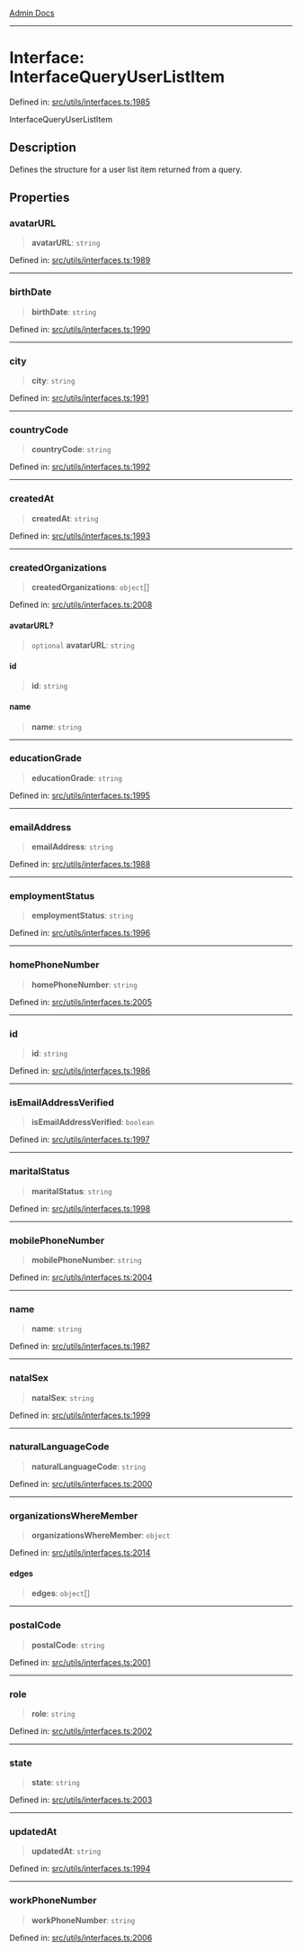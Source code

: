 [Admin Docs](/)

***

# Interface: InterfaceQueryUserListItem

Defined in: [src/utils/interfaces.ts:1985](https://github.com/PalisadoesFoundation/talawa-admin/blob/main/src/utils/interfaces.ts#L1985)

InterfaceQueryUserListItem

## Description

Defines the structure for a user list item returned from a query.

## Properties

### avatarURL

> **avatarURL**: `string`

Defined in: [src/utils/interfaces.ts:1989](https://github.com/PalisadoesFoundation/talawa-admin/blob/main/src/utils/interfaces.ts#L1989)

***

### birthDate

> **birthDate**: `string`

Defined in: [src/utils/interfaces.ts:1990](https://github.com/PalisadoesFoundation/talawa-admin/blob/main/src/utils/interfaces.ts#L1990)

***

### city

> **city**: `string`

Defined in: [src/utils/interfaces.ts:1991](https://github.com/PalisadoesFoundation/talawa-admin/blob/main/src/utils/interfaces.ts#L1991)

***

### countryCode

> **countryCode**: `string`

Defined in: [src/utils/interfaces.ts:1992](https://github.com/PalisadoesFoundation/talawa-admin/blob/main/src/utils/interfaces.ts#L1992)

***

### createdAt

> **createdAt**: `string`

Defined in: [src/utils/interfaces.ts:1993](https://github.com/PalisadoesFoundation/talawa-admin/blob/main/src/utils/interfaces.ts#L1993)

***

### createdOrganizations

> **createdOrganizations**: `object`[]

Defined in: [src/utils/interfaces.ts:2008](https://github.com/PalisadoesFoundation/talawa-admin/blob/main/src/utils/interfaces.ts#L2008)

#### avatarURL?

> `optional` **avatarURL**: `string`

#### id

> **id**: `string`

#### name

> **name**: `string`

***

### educationGrade

> **educationGrade**: `string`

Defined in: [src/utils/interfaces.ts:1995](https://github.com/PalisadoesFoundation/talawa-admin/blob/main/src/utils/interfaces.ts#L1995)

***

### emailAddress

> **emailAddress**: `string`

Defined in: [src/utils/interfaces.ts:1988](https://github.com/PalisadoesFoundation/talawa-admin/blob/main/src/utils/interfaces.ts#L1988)

***

### employmentStatus

> **employmentStatus**: `string`

Defined in: [src/utils/interfaces.ts:1996](https://github.com/PalisadoesFoundation/talawa-admin/blob/main/src/utils/interfaces.ts#L1996)

***

### homePhoneNumber

> **homePhoneNumber**: `string`

Defined in: [src/utils/interfaces.ts:2005](https://github.com/PalisadoesFoundation/talawa-admin/blob/main/src/utils/interfaces.ts#L2005)

***

### id

> **id**: `string`

Defined in: [src/utils/interfaces.ts:1986](https://github.com/PalisadoesFoundation/talawa-admin/blob/main/src/utils/interfaces.ts#L1986)

***

### isEmailAddressVerified

> **isEmailAddressVerified**: `boolean`

Defined in: [src/utils/interfaces.ts:1997](https://github.com/PalisadoesFoundation/talawa-admin/blob/main/src/utils/interfaces.ts#L1997)

***

### maritalStatus

> **maritalStatus**: `string`

Defined in: [src/utils/interfaces.ts:1998](https://github.com/PalisadoesFoundation/talawa-admin/blob/main/src/utils/interfaces.ts#L1998)

***

### mobilePhoneNumber

> **mobilePhoneNumber**: `string`

Defined in: [src/utils/interfaces.ts:2004](https://github.com/PalisadoesFoundation/talawa-admin/blob/main/src/utils/interfaces.ts#L2004)

***

### name

> **name**: `string`

Defined in: [src/utils/interfaces.ts:1987](https://github.com/PalisadoesFoundation/talawa-admin/blob/main/src/utils/interfaces.ts#L1987)

***

### natalSex

> **natalSex**: `string`

Defined in: [src/utils/interfaces.ts:1999](https://github.com/PalisadoesFoundation/talawa-admin/blob/main/src/utils/interfaces.ts#L1999)

***

### naturalLanguageCode

> **naturalLanguageCode**: `string`

Defined in: [src/utils/interfaces.ts:2000](https://github.com/PalisadoesFoundation/talawa-admin/blob/main/src/utils/interfaces.ts#L2000)

***

### organizationsWhereMember

> **organizationsWhereMember**: `object`

Defined in: [src/utils/interfaces.ts:2014](https://github.com/PalisadoesFoundation/talawa-admin/blob/main/src/utils/interfaces.ts#L2014)

#### edges

> **edges**: `object`[]

***

### postalCode

> **postalCode**: `string`

Defined in: [src/utils/interfaces.ts:2001](https://github.com/PalisadoesFoundation/talawa-admin/blob/main/src/utils/interfaces.ts#L2001)

***

### role

> **role**: `string`

Defined in: [src/utils/interfaces.ts:2002](https://github.com/PalisadoesFoundation/talawa-admin/blob/main/src/utils/interfaces.ts#L2002)

***

### state

> **state**: `string`

Defined in: [src/utils/interfaces.ts:2003](https://github.com/PalisadoesFoundation/talawa-admin/blob/main/src/utils/interfaces.ts#L2003)

***

### updatedAt

> **updatedAt**: `string`

Defined in: [src/utils/interfaces.ts:1994](https://github.com/PalisadoesFoundation/talawa-admin/blob/main/src/utils/interfaces.ts#L1994)

***

### workPhoneNumber

> **workPhoneNumber**: `string`

Defined in: [src/utils/interfaces.ts:2006](https://github.com/PalisadoesFoundation/talawa-admin/blob/main/src/utils/interfaces.ts#L2006)
